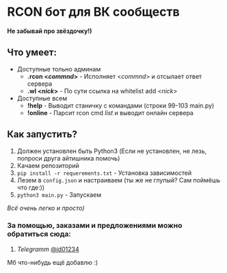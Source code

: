 # RCON бот для ВК сообществ

**Не забывай про звёздочку!)**

## Что умеет: 

* Доступные тольно админам
  * **.rcon <*commnd*>** - Исполняет <*commnd*> и отсылает ответ сервера
  * **.wl <*nick*>** - По сути ссылка на whitelist add <*nick*>
* Доступные всем
  * **!help** - Выводит станичку с командами (строки 99-103 main.py)
  * **!online** - Парсит rcon cmd *list* и выводит онлайн сервера

## Как запустить?

1. Должен установлен быть Python3 (Если не установлен, не лезь, попроси друга айтишника помочь)
2. Качаем репозиторий
3. `pip install -r requerements.txt` - Установка зависимостей
4. Лезем в `config.json` и настраиваем (ты же не глупый? Сам поймёшь что где:))
5. `python3 main.py` - Запускаем

_Всё очень легко и просто)_

### За помощью, заказами и предложениями можно обратиться сюда:

1. _Telegramm_ [@id01234](https://t.me/id0124)

Мб что-нибудь ещё добавлю :)
